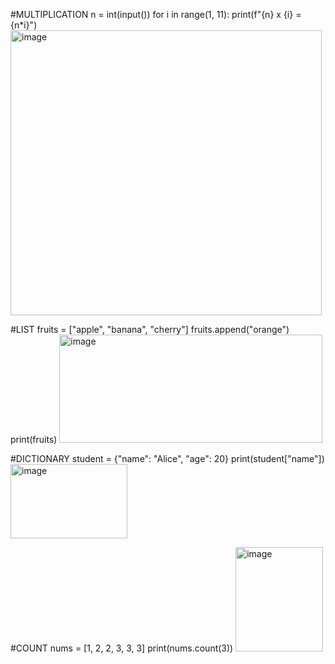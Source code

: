 #MULTIPLICATION
n = int(input())
for i in range(1, 11):
    print(f"{n} x {i} = {n*i}")
<img width="498" height="456" alt="image" src="https://github.com/user-attachments/assets/2141af70-a7e5-44e8-85d2-13159d813f25" />

#LIST
fruits = ["apple", "banana", "cherry"]
fruits.append("orange")
print(fruits)
<img width="421" height="173" alt="image" src="https://github.com/user-attachments/assets/bfa3a130-be23-4c7d-8f0e-7bbe3c0703d5" />

#DICTIONARY
student = {"name": "Alice", "age": 20}
print(student["name"])
<img width="187" height="119" alt="image" src="https://github.com/user-attachments/assets/21610ca1-b8e3-4e4b-8698-4b2a72206c87" />

#COUNT
nums = [1, 2, 2, 3, 3, 3]
print(nums.count(3))
<img width="140" height="167" alt="image" src="https://github.com/user-attachments/assets/e8ace1bc-4c75-494a-b80c-bbfdb513b901" />

